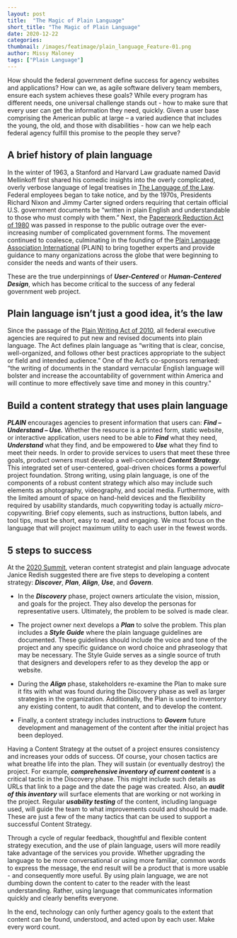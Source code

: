 ```yaml
---
layout: post
title:  "The Magic of Plain Language"
short_title: "The Magic of Plain Language"
date: 2020-12-22
categories:
thumbnail: /images/featimage/plain_language_Feature-01.png
author: Missy Maloney
tags: ["Plain Language"]
---
```


How should the federal government define success for agency websites and applications? How can we, as agile software delivery team members, ensure each system achieves these goals? While every program has different needs, one universal challenge stands out - how to make sure that every user can get the information they need, quickly. Given a user base comprising the American public at large – a varied audience that includes the young, the old, and those with disabilities - how can we help each federal agency fulfill this promise to the people they serve?

## A brief history of plain language

In the winter of 1963, a Stanford and Harvard Law graduate named David Mellinkoff first shared his comedic insights into the overly complicated, overly verbose language of legal treatises in [The Language of the Law](https://www.amazon.com/Language-Law-David-Mellinkoff/dp/1592446906). Federal employees began to take notice, and by the 1970s, Presidents Richard Nixon and Jimmy Carter signed orders requiring that certain official U.S. government documents be “written in plain English and understandable to those who must comply with them.” Next, the [Paperwork Reduction Act of 1980](https://www.congress.gov/bill/96th-congress/house-bill/6410) was passed in response to the public outrage over the ever-increasing number of complicated government forms. The movement continued to coalesce, culminating in the founding of the [Plain Language Association International](https://plainlanguagenetwork.org/) (PLAIN) to bring together experts and provide guidance to many organizations across the globe that were beginning to consider the needs and wants of their users.

These are the true underpinnings of ***User-Centered*** or ***Human-Centered Design***, which has become critical to the success of any federal government web project.

## Plain language isn’t just a good idea, it’s the law

Since the passage of the [Plain Writing Act of 2010](https://digital.gov/resources/plain-writing-act-of-2010/), all federal executive agencies are required to put new and revised documents into plain language. The Act defines plain language as “writing that is clear, concise, well-organized, and follows other best practices appropriate to the subject or field and intended audience.” One of the Act’s co-sponsors remarked: “the writing of documents in the standard vernacular English language will bolster and increase the accountability of government within America and will continue to more effectively save time and money in this country."

## Build a content strategy that uses plain language

***PLAIN*** encourages agencies to present information that users can: ***Find – Understand – Use.*** Whether the resource is a printed form, static website, or interactive application, users need to be able to ***Find*** what they need, ***Understand*** what they find, and be empowered to ***Use*** what they find to meet their needs. In order to provide services to users that meet these three goals, product owners must develop a well-conceived ***Content Strategy***. This integrated set of user-centered, goal-driven choices forms a powerful project foundation.  Strong writing, using plain language, is one of the components of a robust content strategy which also may include such elements as photography, videography, and social media. Furthermore, with the limited amount of space on hand-held devices and the flexibility required by usability standards, much copywriting today is actually *micro*-copywriting. Brief copy elements, such as instructions, button labels, and tool tips, must be short, easy to read, and engaging. We must focus on the language that will project maximum utility to each user in the fewest words.

## 5 steps to success

At the [2020 Summit](https://plainlanguagenetwork.org/conferences/2020-access-for-all/), veteran content strategist and plain language advocate Janice Redish suggested there are five steps to developing a content strategy: ***Discover***, ***Plan***, ***Align***, ***Use***, and ***Govern***.

- In the ***Discovery*** phase, project owners articulate the vision, mission, and goals for the project. They also develop the personas for representative users. Ultimately, the problem to be solved is made clear.

- The project owner next develops a ***Plan*** to solve the problem. This plan includes a ***Style Guide*** where the plain language guidelines are documented. These guidelines should include the voice and tone of the project and any specific guidance on word choice and phraseology that may be necessary. The Style Guide serves as a single source of truth that designers and developers refer to as they develop the app or website.

- During the ***Align*** phase, stakeholders re-examine the Plan to make sure it fits with what was found during the Discovery phase as well as larger strategies in the organization. Additionally, the Plan is used to inventory any existing content, to audit that content, and to develop the content.

- Finally, a content strategy includes instructions to ***Govern*** future development and management of the content after the initial project has been deployed.

Having a Content Strategy at the outset of a project ensures consistency and increases your odds of success. Of course, your chosen tactics are what breathe life into the plan. They will sustain (or eventually destroy) the project. For example, ***comprehensive inventory of current content*** is a critical tactic in the Discovery phase.  This might include such details as URLs that link to a page and the date the page was created.  Also, an ***audit of this inventory*** will surface elements that are working or not working in the project. Regular ***usability testing*** of the content, including language used, will guide the team to what improvements could and should be made. These are just a few of the many tactics that can be used to support a successful Content Strategy.

Through a cycle of regular feedback, thoughtful and flexible content strategy execution, and the use of plain language, users will more readily take advantage of the services you provide. Whether upgrading the language to be more conversational or using more familiar, common words to express the message, the end result will be a product that is more usable - and consequently more useful.  By using plain language, we are not dumbing down the content to cater to the reader with the least understanding. Rather, using language that communicates information quickly and clearly benefits everyone.

In the end, technology can only further agency goals to the extent that content can be found, understood, and acted upon by each user. Make every word count.
